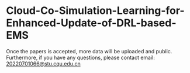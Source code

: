 # Cloud-Co-Simulation-Learning-for-Enhanced-Update-of-DRL-based-EMS
Once the papers is accepted, more data will be uploaded and public. Furthermore, if you have any questions, please contact email: 20220701066@stu.cqu.edu.cn
